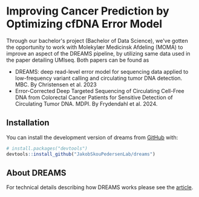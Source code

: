 
<!-- README.md is generated from README.Rmd. Please edit that file -->

# Improving Cancer Prediction by Optimizing cfDNA Error Model

Through our bachelor's project (Bachelor of Data Science), we've gotten the opportunity to work with Molekylær Medicinsk Afdeling (MOMA) to improve an aspect of the DREAMS pipeline, by utilizing same data used in the paper detailing UMIseq. Both papers can be found as 
- DREAMS: deep read-level error model for sequencing data applied to low-frequency variant calling and circulating tumor DNA detection. MBC. By Christensen et al. 2023
- Error-Corrected Deep Targeted Sequencing of Circulating Cell-Free DNA from Colorectal Cancer Patients for Sensitive Detection of Circulating Tumor DNA. MDPI. By Frydendahl et al. 2024. 

## Installation

You can install the development version of dreams from
[GitHub](https://github.com/JakobSkouPedersenLab/dreams) with:

``` r
# install.packages("devtools")
devtools::install_github("JakobSkouPedersenLab/dreams")
```


## About DREAMS

For technical details describing how DREAMS works please see the
[article](https://genomebiology.biomedcentral.com/articles/10.1186/s13059-023-02920-1).
